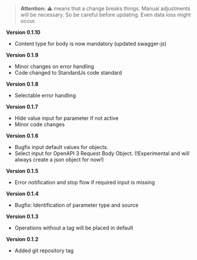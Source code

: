 > **Attention:** ⚠️ means that a change breaks things. Manual adjustments will be necessary. So be careful before updating. Even data loss might occur.

**Version 0.1.10**

- Content type for body is now mandatory (updated swagger-js)

**Version 0.1.9**

- Minor changes on error handling
- Code changed to StandardJs code standard

**Version 0.1.8**

- Selectable error handling

**Version 0.1.7**

- Hide value input for parameter if not active
- Minor code changes

**Version 0.1.6**

- Bugfix input default values for objects. 
- Select input for OpenAPI 3 Request Body Object. (!Experimental and will always create a json object for now!)

**Version 0.1.5**

- Error notification and stop flow if required input is missing

**Version 0.1.4**

- Bugfix: Identification of parameter type and source

**Version 0.1.3**

- Operations without a tag will be placed in default

**Version 0.1.2**

- Added git repository tag